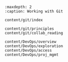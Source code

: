 ```{include} ../README.md
```

```{toctree}
:maxdepth: 2
:caption: Working with Git

content/git/index

content/git/principles
content/git/collab_reading

content/DevOps/overview
content/DevOps/exploration
content/DevOps/access
content/DevOps/proj_mgmt
```
